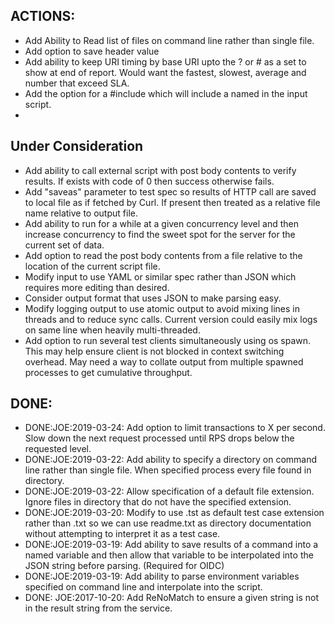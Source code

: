 ## ACTIONS: 

* Add Ability to Read list of files on command line rather than single file.
* Add option to save header value 
* Add ability to keep URI timing by base URI upto the ? or # as a set to show at end of report. Would want the fastest, slowest, average and number that exceed SLA.
* Add the option for a #include which will include a  named in the input script.   
* 


## Under Consideration

- Add ability to call external script with post body contents to verify results.  If exists with code of 0 then success otherwise fails.
- Add "saveas" parameter to test spec so results of HTTP call are saved to local file as if fetched by Curl.  If present then treated as a relative file name relative to output file.  
- Add ability to run for a while at a given concurrency level and then increase concurrency to find the sweet spot for the server for the current set of data.
- Add option to read the post body contents from a file relative to the location of the current script file.
- Modify input to use YAML or similar spec rather than JSON which requires more editing than desired. 
- Consider output format that uses JSON to make parsing easy.
- Modify logging output to use atomic output to avoid mixing lines in threads and to reduce sync calls.  Current version could easily mix logs on same line when heavily multi-threaded.
- Add option to run several test clients simultaneously using os spawn.  This may help ensure client is not blocked in context switching overhead.   May need a way to collate output from multiple spawned processes to get cumulative throughput.



## DONE:

- DONE:JOE:2019-03-24: Add option to limit transactions to X per second.  Slow down the next request processed until RPS drops below the requested level. 
- DONE:JOE:2019-03-22: Add ability to specify a directory on command line rather than single file.  When specified process every file found in directory.
- DONE:JOE:2019-03-22: Allow specification of a default file extension.  Ignore files in directory that do not have the specified extension.
- DONE:JOE:2019-03-20: Modify to use .tst as default test case extension rather than .txt so we can use readme.txt as directory documentation without attempting to interpret it as a test case.
- DONE:JOE:2019-03-19: Add ability to save results of a command into a named variable and then allow that variable to be interpolated into the JSON string before parsing. (Required for OIDC)
- DONE:JOE:2019-03-19: Add ability to parse environment variables specified on command line and interpolate into the script.
- DONE: JOE:2017-10-20: Add ReNoMatch to ensure a given string is not in the result string from the service. 